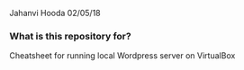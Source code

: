 Jahanvi Hooda 02/05/18

### What is this repository for? ###

Cheatsheet for running local Wordpress server on VirtualBox
